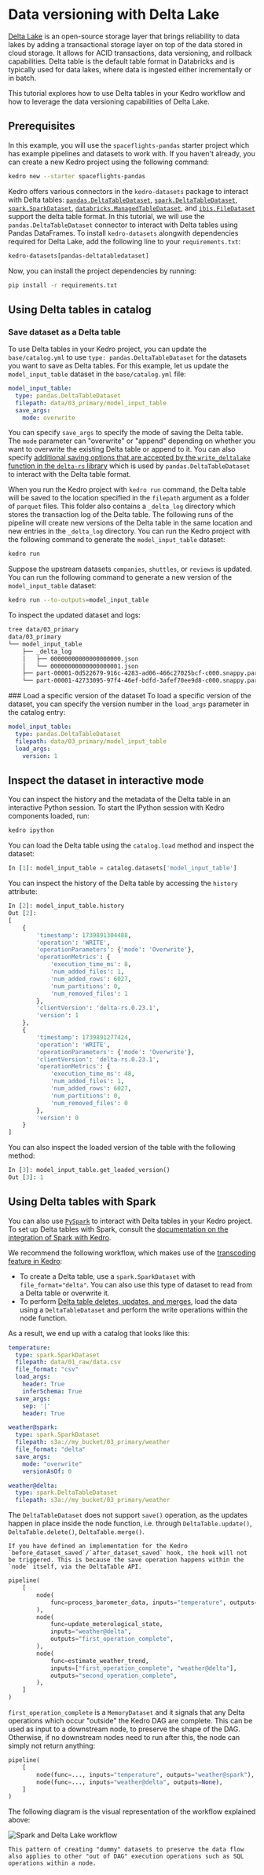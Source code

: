 # Data versioning with Delta Lake

[Delta Lake](https://delta.io/) is an open-source storage layer that brings reliability to data lakes by adding a transactional storage layer on top of the data stored in cloud storage. It allows for ACID transactions, data versioning, and rollback capabilities. Delta table is the default table format in Databricks and is typically used for data lakes, where data is ingested either incrementally or in batch.

This tutorial explores how to use Delta tables in your Kedro workflow and how to leverage the data versioning capabilities of Delta Lake.

## Prerequisites

In this example, you will use the `spaceflights-pandas` starter project which has example pipelines and datasets to work with. If you haven't already, you can create a new Kedro project using the following command:

```bash
kedro new --starter spaceflights-pandas
```

Kedro offers various connectors in the `kedro-datasets` package to interact with Delta tables: [`pandas.DeltaTableDataset`](https://github.com/kedro-org/kedro-plugins/blob/main/kedro-datasets/kedro_datasets/pandas/deltatable_dataset.py), [`spark.DeltaTableDataset`](https://github.com/kedro-org/kedro-plugins/blob/main/kedro-datasets/kedro_datasets/spark/deltatable_dataset.py), [`spark.SparkDataset`](https://github.com/kedro-org/kedro-plugins/blob/main/kedro-datasets/kedro_datasets/spark/spark_dataset.py), [`databricks.ManagedTableDataset`](https://github.com/kedro-org/kedro-plugins/blob/main/kedro-datasets/kedro_datasets/databricks/managed_table_dataset.py), and [`ibis.FileDataset`](https://github.com/kedro-org/kedro-plugins/blob/main/kedro-datasets/kedro_datasets/ibis/file_dataset.py) support the delta table format. In this tutorial, we will use the `pandas.DeltaTableDataset` connector to interact with Delta tables using Pandas DataFrames. To install `kedro-datasets` alongwith dependencies required for Delta Lake, add the following line to your `requirements.txt`:

```bash
kedro-datasets[pandas-deltatabledataset]
```

Now, you can install the project dependencies by running:

```bash
pip install -r requirements.txt
```

## Using Delta tables in catalog

### Save dataset as a Delta table

To use Delta tables in your Kedro project, you can update the `base/catalog.yml` to use `type: pandas.DeltaTableDataset` for the datasets you want to save as Delta tables. For this example, let us update the `model_input_table` dataset in the `base/catalog.yml` file:

```yaml
model_input_table:
  type: pandas.DeltaTableDataset
  filepath: data/03_primary/model_input_table
  save_args:
    mode: overwrite
```

You can specify `save_args` to specify the mode of saving the Delta table. The `mode` parameter can "overwrite" or "append" depending on whether you want to overwrite the existing Delta table or append to it. You can also specify [additional saving options that are accepted by the `write_deltalake` function in the `delta-rs` library](https://delta-io.github.io/delta-rs/python/api_reference.html#writing-deltatables) which is used by `pandas.DeltaTableDataset` to interact with the Delta table format.

When you run the Kedro project with `kedro run` command, the Delta table will be saved to the location specified in the `filepath` argument as a folder of `parquet` files. This folder also contains a `_delta_log` directory which stores the transaction log of the Delta table. The following runs of the pipeline will create new versions of the Delta table in the same location and new entries in the `_delta_log` directory. You can run the Kedro project with the following command to generate the `model_input_table` dataset:

```bash
kedro run
```

Suppose the upstream datasets `companies`, `shuttles`, or `reviews` is updated. You can run the following command to generate a new version of the `model_input_table` dataset:

```bash
kedro run --to-outputs=model_input_table
```
To inspect the updated dataset and logs:
```bash
tree data/03_primary
data/03_primary
└── model_input_table
    ├── _delta_log
    │   ├── 00000000000000000000.json
    │   └── 00000000000000000001.json
    ├── part-00001-0d522679-916c-4283-ad06-466c27025bcf-c000.snappy.parquet
    └── part-00001-42733095-97f4-46ef-bdfd-3afef70ee9d8-c000.snappy.parquet
```
### Load a specific version of the dataset
To load a specific version of the dataset, you can specify the version number in the `load_args` parameter in the catalog entry:

```yaml
model_input_table:
  type: pandas.DeltaTableDataset
  filepath: data/03_primary/model_input_table
  load_args:
    version: 1
```

## Inspect the dataset in interactive mode

You can inspect the history and the metadata of the Delta table in an interactive Python session. To start the IPython session with Kedro components loaded, run:

```bash
kedro ipython
```

You can load the Delta table using the `catalog.load` method and inspect the dataset:

```python
In [1]: model_input_table = catalog.datasets['model_input_table']
```
You can inspect the history of the Delta table by accessing the `history` attribute:
```python
In [2]: model_input_table.history
Out [2]:
[
    {
        'timestamp': 1739891304488,
        'operation': 'WRITE',
        'operationParameters': {'mode': 'Overwrite'},
        'operationMetrics': {
            'execution_time_ms': 8,
            'num_added_files': 1,
            'num_added_rows': 6027,
            'num_partitions': 0,
            'num_removed_files': 1
        },
        'clientVersion': 'delta-rs.0.23.1',
        'version': 1
    },
    {
        'timestamp': 1739891277424,
        'operation': 'WRITE',
        'operationParameters': {'mode': 'Overwrite'},
        'clientVersion': 'delta-rs.0.23.1',
        'operationMetrics': {
            'execution_time_ms': 48,
            'num_added_files': 1,
            'num_added_rows': 6027,
            'num_partitions': 0,
            'num_removed_files': 0
        },
        'version': 0
    }
]
```

You can also inspect the loaded version of the table with the following method:

```python
In [3]: model_input_table.get_loaded_version()
Out [3]: 1
```

## Using Delta tables with Spark

You can also use [`PySpark`](https://spark.apache.org/docs/latest/api/python/index.html) to interact with Delta tables in your Kedro project. To set up Delta tables with Spark, consult the [documentation on the integration of Spark with Kedro](./pyspark_integration.md#spark-and-delta-lake-interaction).

We recommend the following workflow, which makes use of the [transcoding feature in Kedro](../data/data_catalog_yaml_examples.md#read-the-same-file-using-different-datasets-with-transcoding):

* To create a Delta table, use a `spark.SparkDataset` with `file_format="delta"`. You can also use this type of dataset to read from a Delta table or overwrite it.
* To perform [Delta table deletes, updates, and merges](https://docs.delta.io/latest/delta-update.html#language-python), load the data using a `DeltaTableDataset` and perform the write operations within the node function.

As a result, we end up with a catalog that looks like this:

```yaml
temperature:
  type: spark.SparkDataset
  filepath: data/01_raw/data.csv
  file_format: "csv"
  load_args:
    header: True
    inferSchema: True
  save_args:
    sep: '|'
    header: True

weather@spark:
  type: spark.SparkDataset
  filepath: s3a://my_bucket/03_primary/weather
  file_format: "delta"
  save_args:
    mode: "overwrite"
    versionAsOf: 0

weather@delta:
  type: spark.DeltaTableDataset
  filepath: s3a://my_bucket/03_primary/weather
```

The `DeltaTableDataset` does not support `save()` operation, as the updates happen in place inside the node function, i.e. through `DeltaTable.update()`, `DeltaTable.delete()`, `DeltaTable.merge()`.


```{note}
If you have defined an implementation for the Kedro `before_dataset_saved`/`after_dataset_saved` hook, the hook will not be triggered. This is because the save operation happens within the `node` itself, via the DeltaTable API.
```

```python
pipeline(
    [
        node(
            func=process_barometer_data, inputs="temperature", outputs="weather@spark"
        ),
        node(
            func=update_meterological_state,
            inputs="weather@delta",
            outputs="first_operation_complete",
        ),
        node(
            func=estimate_weather_trend,
            inputs=["first_operation_complete", "weather@delta"],
            outputs="second_operation_complete",
        ),
    ]
)
```

`first_operation_complete` is a `MemoryDataset` and it signals that any Delta operations which occur "outside" the Kedro DAG are complete. This can be used as input to a downstream node, to preserve the shape of the DAG. Otherwise, if no downstream nodes need to run after this, the node can simply not return anything:

```python
pipeline(
    [
        node(func=..., inputs="temperature", outputs="weather@spark"),
        node(func=..., inputs="weather@delta", outputs=None),
    ]
)
```

The following diagram is the visual representation of the workflow explained above:

![Spark and Delta Lake workflow](../meta/images/spark_delta_workflow.png)

```{note}
This pattern of creating "dummy" datasets to preserve the data flow also applies to other "out of DAG" execution operations such as SQL operations within a node.
```
